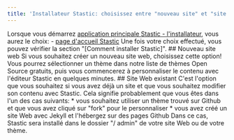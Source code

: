 ```yaml
---
title: 'Installateur Stastic: choisissez entre "nouveau site" et "site existant"'
---
```

Lorsque vous démarrez [application principale Stastic - l'installateur](https://stastic.net), vous aurez le choix: - [page d'accueil Stastic](https://www.stastic.net//assets/2019-08-03-529309.png) Une fois votre choix effectué, vous pouvez vérifier la section "[Comment installer Stastic]". ## Nouveau site web Si vous souhaitez créer un nouveau site web, choisissez cette option! Vous pourrez sélectionner un thème dans notre liste de thèmes Open Source gratuits, puis vous commencerez à personnaliser le contenu avec l'éditeur Stastic en quelques minutes. ## Site Web existant C'est l'option que vous souhaitez si vous avez déjà un site et que vous souhaitez modifier son contenu avec Stastic. Cela signifie probablement que vous êtes dans l'un des cas suivants: * vous souhaitez utiliser un thème trouvé sur Github et que vous avez cliqué sur "fork" pour le personnaliser * vous avez créé un site Web avec Jekyll et l'hébergez sur des pages Github Dans ce cas, Stastic sera installé dans le dossier "/ admin" de votre site Web ou de votre thème.
